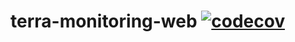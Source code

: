 # terra-monitoring-web [![codecov](https://codecov.io/gh/terra-monitoring/terra-monitoring-web/branch/master/graph/badge.svg)](https://codecov.io/gh/terra-monitoring/terra-monitoring-web)
